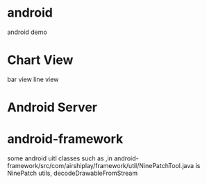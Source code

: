 android
=======

android demo


Chart View
==========
bar view 
line view

Android Server
==============


android-framework
==============
some android uitl classes
such as ,in android-framework/src/com/airshiplay/framework/util/NinePatchTool.java is NinePatch utils, decodeDrawableFromStream
